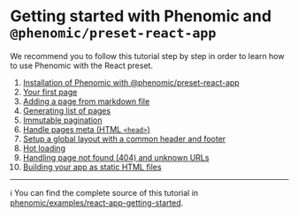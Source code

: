 # Getting started with Phenomic and `@phenomic/preset-react-app`

We recommend you to follow this tutorial step by step in order to learn how to
use Phenomic with the React preset.

1. [Installation of Phenomic with @phenomic/preset-react-app](1.md)
2. [Your first page](2.md)
3. [Adding a page from markdown file](3.md)
4. [Generating list of pages](4.md)
5. [Immutable pagination](5.md)
6. [Handle pages meta (HTML `<head>`)](6.md)
7. [Setup a global layout with a common header and footer](7.md)
8. [Hot loading](8.md)
9. [Handling page not found (404) and unknown URLs](9.md)
10. [Building your app as static HTML files](10.md)

---

ℹ️ You can find the complete source of this tutorial in
[phenomic/examples/react-app-getting-started](https://github.com/phenomic/phenomic/tree/master/examples/react-app-getting-started).
